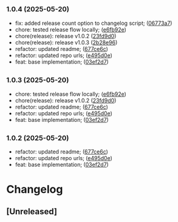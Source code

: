 ## <small>1.0.4 (2025-05-20)</small>

* fix: added release count option to changelog script; ([06773a7](https://github.com/easylayer/transport-sdk/commit/06773a7))
* chore: tested release flow locally; ([e6fb92e](https://github.com/easylayer/transport-sdk/commit/e6fb92e))
* chore(release): release v1.0.2 ([23fd9d0](https://github.com/easylayer/transport-sdk/commit/23fd9d0))
* chore(release): release v1.0.3 ([2b28e96](https://github.com/easylayer/transport-sdk/commit/2b28e96))
* refactor: updated readme; ([677ce6c](https://github.com/easylayer/transport-sdk/commit/677ce6c))
* refactor: updated repo urls; ([e495d0e](https://github.com/easylayer/transport-sdk/commit/e495d0e))
* feat: base implementation; ([03ef2d7](https://github.com/easylayer/transport-sdk/commit/03ef2d7))



## <small>1.0.3 (2025-05-20)</small>

* chore: tested release flow locally; ([e6fb92e](https://github.com/easylayer/transport-sdk/commit/e6fb92e))
* chore(release): release v1.0.2 ([23fd9d0](https://github.com/easylayer/transport-sdk/commit/23fd9d0))
* refactor: updated readme; ([677ce6c](https://github.com/easylayer/transport-sdk/commit/677ce6c))
* refactor: updated repo urls; ([e495d0e](https://github.com/easylayer/transport-sdk/commit/e495d0e))
* feat: base implementation; ([03ef2d7](https://github.com/easylayer/transport-sdk/commit/03ef2d7))



## <small>1.0.2 (2025-05-20)</small>

* refactor: updated readme; ([677ce6c](https://github.com/easylayer/transport-sdk/commit/677ce6c))
* refactor: updated repo urls; ([e495d0e](https://github.com/easylayer/transport-sdk/commit/e495d0e))
* feat: base implementation; ([03ef2d7](https://github.com/easylayer/transport-sdk/commit/03ef2d7))



# Changelog


## [Unreleased]
